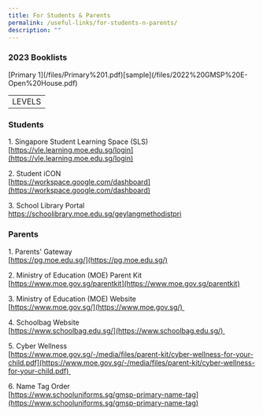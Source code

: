 ```yaml
---
title: For Students & Parents
permalink: /useful-links/for-students-n-parents/
description: ""
---
```

### 2023 Booklists
<table width="55">
<tbody>
<tr>
<td>LEVELS</td>
</tr>	
[Primary 1](/files/Primary%201.pdf)[sample](/files/2022%20GMSP%20E-Open%20House.pdf)<tr>
</tr>
<tr>
</tr>
<tr>
</tr>
<tr>
</tr>
<tr>
</tr>
<tr>
</tr>
<tr>
</tr>
<tr>
</tr>
<tr>
</tr>
</tbody>
</table>

### Students
  
1\. Singapore Student Learning Space (SLS)  
[https://vle.learning.moe.edu.sg/login](https://vle.learning.moe.edu.sg/login)  
  
2\. Student iCON  
[https://workspace.google.com/dashboard](https://workspace.google.com/dashboard)  
  
3\. School Library Portal  
https://schoolibrary.moe.edu.sg/geylangmethodistpri  
  
### Parents
  
1\. Parents' Gateway  
[https://pg.moe.edu.sg/](https://pg.moe.edu.sg/)  
  
2\. Ministry of Education (MOE) Parent Kit  
[https://www.moe.gov.sg/parentkit](https://www.moe.gov.sg/parentkit)  
  
3\. Ministry of Education (MOE) Website  
[https://www.moe.gov.sg/](https://www.moe.gov.sg/)   
  
4\. Schoolbag Website  
[https://www.schoolbag.edu.sg/](https://www.schoolbag.edu.sg/)   
  
5\. Cyber Wellness  
[https://www.moe.gov.sg/-/media/files/parent-kit/cyber-wellness-for-your-child.pdf](https://www.moe.gov.sg/-/media/files/parent-kit/cyber-wellness-for-your-child.pdf)   
  
  
6\. Name Tag Order  
[https://www.schooluniforms.sg/gmsp-primary-name-tag](https://www.schooluniforms.sg/gmsp-primary-name-tag)